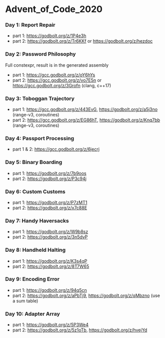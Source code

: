 # Advent_of_Code_2020

### Day 1: Report Repair
* part 1: https://godbolt.org/z/1P4e3h
* part 2: https://godbolt.org/z/Tr6KKf or https://godbolt.org/z/hezdoc
### Day 2: Password Philosophy
Full constexpr, result is in the generated assembly
* part 1: https://gcc.godbolt.org/z/oY6hYs
* part 2: https://gcc.godbolt.org/z/vo7E5n or https://gcc.godbolt.org/z/3Grofn (clang, c++17)
### Day 3: Toboggan Trajectory
* part 1: https://gcc.godbolt.org/z/443EvG, https://godbolt.org/z/a5j3no (range-v3, coroutines)
* part 2: https://gcc.godbolt.org/z/EG86hT, https://godbolt.org/z/Knq7bb (range-v3, coroutines)
### Day 4: Passport Processing
* part 1 & 2: https://gcc.godbolt.org/z/6jecrj
### Day 5: Binary Boarding
* part 1: https://godbolt.org/z/7b9oos
* part 2: https://godbolt.org/z/P3c94j
### Day 6: Custom Customs
* part 1: https://godbolt.org/z/P7zMT1
* part 2: https://godbolt.org/z/x7c88E
### Day 7: Handy Haversacks
* part 1: https://godbolt.org/z/W9b8sz
* part 2: https://godbolt.org/z/3n5dvP
### Day 8: Handheld Halting
* part 1: https://godbolt.org/z/K3s4qP
* part 2: https://godbolt.org/z/8T7W65
### Day 9: Encoding Error
* part 1: https://godbolt.org/z/94q5cn
* part 2: https://godbolt.org/z/aPbTj9, https://godbolt.org/z/qMbzno (use a sum table)
### Day 10: Adapter Array
* part 1: https://godbolt.org/z/5P3We4
* part 2: https://godbolt.org/z/5z1oTb, https://godbolt.org/z/hvejYd
